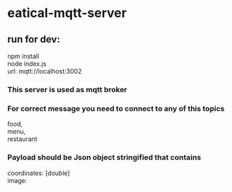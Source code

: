 # eatical-mqtt-server

## run for dev: 
  npm install <br/>
  node index.js <br/>
  url: mqtt://localhost:3002 <br/>
  
### This server is used as mqtt broker

### For correct message you need to connect to any of this topics
   food, <br/>
   menu, <br/>
   restaurant <br/>
### Payload should be Json object stringified that contains 
   coordinates: [double] <br/>
   image: <image data> <br/>
